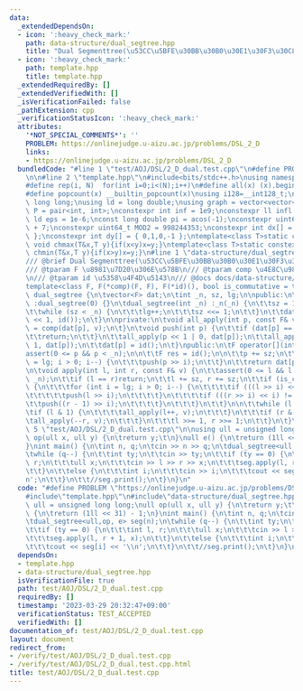 ```yaml
---
data:
  _extendedDependsOn:
  - icon: ':heavy_check_mark:'
    path: data-structure/dual_segtree.hpp
    title: "Dual Segmenttree(\u53CC\u5BFE\u30BB\u30B0\u30E1\u30F3\u30C8\u6728)"
  - icon: ':heavy_check_mark:'
    path: template.hpp
    title: template.hpp
  _extendedRequiredBy: []
  _extendedVerifiedWith: []
  _isVerificationFailed: false
  _pathExtension: cpp
  _verificationStatusIcon: ':heavy_check_mark:'
  attributes:
    '*NOT_SPECIAL_COMMENTS*': ''
    PROBLEM: https://onlinejudge.u-aizu.ac.jp/problems/DSL_2_D
    links:
    - https://onlinejudge.u-aizu.ac.jp/problems/DSL_2_D
  bundledCode: "#line 1 \"test/AOJ/DSL/2_D_dual.test.cpp\"\n#define PROBLEM \"https://onlinejudge.u-aizu.ac.jp/problems/DSL_2_D\"\
    \n\n#line 2 \"template.hpp\"\n#include<bits/stdc++.h>\nusing namespace std;\n\
    #define rep(i, N)  for(int i=0;i<(N);i++)\n#define all(x) (x).begin(),(x).end()\n\
    #define popcount(x) __builtin_popcount(x)\nusing i128=__int128_t;\nusing ll =\
    \ long long;\nusing ld = long double;\nusing graph = vector<vector<int>>;\nusing\
    \ P = pair<int, int>;\nconstexpr int inf = 1e9;\nconstexpr ll infl = 1e18;\nconstexpr\
    \ ld eps = 1e-6;\nconst long double pi = acos(-1);\nconstexpr uint64_t MOD = 1e9\
    \ + 7;\nconstexpr uint64_t MOD2 = 998244353;\nconstexpr int dx[] = { 1,0,-1,0\
    \ };\nconstexpr int dy[] = { 0,1,0,-1 };\ntemplate<class T>static constexpr inline\
    \ void chmax(T&x,T y){if(x<y)x=y;}\ntemplate<class T>static constexpr inline void\
    \ chmin(T&x,T y){if(x>y)x=y;}\n#line 1 \"data-structure/dual_segtree.hpp\"\n\n\
    /// @brief Dual Segmenttree(\u53CC\u5BFE\u30BB\u30B0\u30E1\u30F3\u30C8\u6728)\n\
    /// @tparam F \u8981\u7D20\u306E\u578B\n/// @tparam comp \u4E8C\u9805\u6F14\u7B97\
    \n/// @tparam id \u5358\u4F4D\u5143\n/// @docs docs/data-structure/dual_segtree.md\n\
    template<class F, F(*comp)(F, F), F(*id)(), bool is_commutative = true >\nclass\
    \ dual_segtree {\n\tvector<F> dat;\n\tint _n, sz, lg;\n\npublic:\n\tdual_segtree()\
    \ :dual_segtree(0) {}\n\tdual_segtree(int _n) :_n(_n) {\n\t\tsz = 1, lg = 0;\n\
    \t\twhile (sz < _n) {\n\t\t\tlg++;\n\t\t\tsz <<= 1;\n\t\t}\n\t\tdat.assign(sz\
    \ << 1, id());\n\t}\n\nprivate:\n\tvoid all_apply(int p, const F& v) {\n\t\tdat[p]\
    \ = comp(dat[p], v);\n\t}\n\tvoid push(int p) {\n\t\tif (dat[p] == id()) {\n\t\
    \t\treturn;\n\t\t}\n\t\tall_apply(p << 1 | 0, dat[p]);\n\t\tall_apply(p << 1 |\
    \ 1, dat[p]);\n\t\tdat[p] = id();\n\t}\npublic:\n\tF operator[](int p) {\n\t\t\
    assert(0 <= p && p < _n);\n\n\t\tF res = id();\n\n\t\tp += sz;\n\t\tfor (int i\
    \ = lg; i > 0; i--) {\n\t\t\tpush(p >> i);\n\t\t}\n\t\treturn dat[p];\n\t}\npublic:\n\
    \n\tvoid apply(int l, int r, const F& v) {\n\t\tassert(0 <= l && l <= r && r <=\
    \ _n);\n\t\tif (l == r)return;\n\t\tl += sz, r += sz;\n\t\tif (is_commutative)\
    \ {\n\t\t\tfor (int i = lg; i > 0; i--) {\n\t\t\t\tif (((l >> i) << i) != l) {\n\
    \t\t\t\t\tpush(l >> i);\n\t\t\t\t}\n\t\t\t\tif (((r >> i) << i) != r) {\n\t\t\t\
    \t\tpush((r - 1) >> i);\n\t\t\t\t}\n\t\t\t}\n\t\t}\n\n\t\twhile (l < r) {\n\t\t\
    \tif (l & 1) {\n\t\t\t\tall_apply(l++, v);\n\t\t\t}\n\t\t\tif (r & 1) {\n\t\t\t\
    \tall_apply(--r, v);\n\t\t\t}\n\t\t\tl >>= 1, r >>= 1;\n\t\t}\n\t}\n};\n#line\
    \ 5 \"test/AOJ/DSL/2_D_dual.test.cpp\"\n\nusing ull = unsigned long long;\null\
    \ op(ull x, ull y) {\n\treturn y;\t\n}\null e() {\n\treturn (1ll << 31) - 1;\n\
    }\nint main() {\n\tint n, q;\n\tcin >> n >> q;\n\tdual_segtree<ull,op, e> seg(n);\n\
    \twhile (q--) {\n\t\tint ty;\n\t\tcin >> ty;\n\t\tif (ty == 0) {\n\t\t\tint l,\
    \ r;\n\t\t\tull x;\n\t\t\tcin >> l >> r >> x;\n\t\t\tseg.apply(l, r + 1, x);\n\
    \t\t}\n\t\telse {\n\t\t\tint i;\n\t\t\tcin >> i;\n\t\t\tcout << seg[i] << '\\\
    n';\n\t\t}\n\t\t//seg.print();\n\t}\n}\n"
  code: "#define PROBLEM \"https://onlinejudge.u-aizu.ac.jp/problems/DSL_2_D\"\n\n\
    #include\"template.hpp\"\n#include\"data-structure/dual_segtree.hpp\"\n\nusing\
    \ ull = unsigned long long;\null op(ull x, ull y) {\n\treturn y;\t\n}\null e()\
    \ {\n\treturn (1ll << 31) - 1;\n}\nint main() {\n\tint n, q;\n\tcin >> n >> q;\n\
    \tdual_segtree<ull,op, e> seg(n);\n\twhile (q--) {\n\t\tint ty;\n\t\tcin >> ty;\n\
    \t\tif (ty == 0) {\n\t\t\tint l, r;\n\t\t\tull x;\n\t\t\tcin >> l >> r >> x;\n\
    \t\t\tseg.apply(l, r + 1, x);\n\t\t}\n\t\telse {\n\t\t\tint i;\n\t\t\tcin >> i;\n\
    \t\t\tcout << seg[i] << '\\n';\n\t\t}\n\t\t//seg.print();\n\t}\n}\n"
  dependsOn:
  - template.hpp
  - data-structure/dual_segtree.hpp
  isVerificationFile: true
  path: test/AOJ/DSL/2_D_dual.test.cpp
  requiredBy: []
  timestamp: '2023-03-29 20:32:47+09:00'
  verificationStatus: TEST_ACCEPTED
  verifiedWith: []
documentation_of: test/AOJ/DSL/2_D_dual.test.cpp
layout: document
redirect_from:
- /verify/test/AOJ/DSL/2_D_dual.test.cpp
- /verify/test/AOJ/DSL/2_D_dual.test.cpp.html
title: test/AOJ/DSL/2_D_dual.test.cpp
---
```


